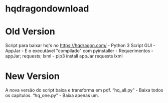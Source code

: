 # hqdragondownload
# Old Version
  Script para baixar hq's no https://hqdragon.com/ -
  Python 3
  Script GUI - AppJar -
  E o executável "compilado" com pyinstaller -
  Requerimentos - appJar; requests; lxml - pip3 install appJar requests lxml
# New Version
  A nova versão do script baixa e transforma em pdf.
  “hq_all.py” - Baixa todos os capítulos.
  “hq_one.py” - Baixa apenas um.
